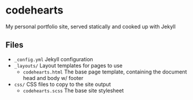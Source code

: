 # codehearts

My personal portfolio site, served statically and cooked up with Jekyll

## Files

- `_config.yml` Jekyll configuration
- `_layouts/` Layout templates for pages to use
  - `codehearts.html` The base page template, containing the document head and body w/ footer
- `css/` CSS files to copy to the site output
  - `codehearts.scss` The base site stylesheet
